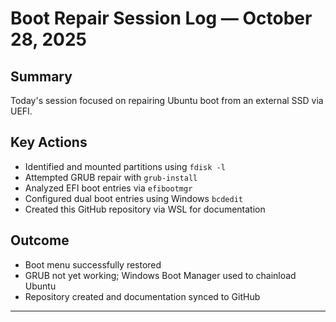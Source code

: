 # Boot Repair Session Log — October 28, 2025

## Summary
Today's session focused on repairing Ubuntu boot from an external SSD via UEFI.

## Key Actions
- Identified and mounted partitions using `fdisk -l`
- Attempted GRUB repair with `grub-install`
- Analyzed EFI boot entries via `efibootmgr`
- Configured dual boot entries using Windows `bcdedit`
- Created this GitHub repository via WSL for documentation

## Outcome
- Boot menu successfully restored
- GRUB not yet working; Windows Boot Manager used to chainload Ubuntu
- Repository created and documentation synced to GitHub

---
